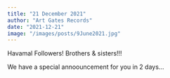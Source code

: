 ```yaml
---
title: "21 December 2021"
author: "Art Gates Records"
date: "2021-12-21"
image: "/images/posts/9June2021.jpg"
---
```


Havamal Followers! Brothers & sisters!!!

We have a special annoouncement for you in 2 days...